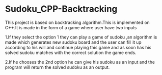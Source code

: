# Sudoku_CPP-Backtracking

This project is based on backtracking algorithm.This is implemented on C++.It is made in the form of a game where user have two inputs 

1.If they select the option 1 they can play a game of sudoku ,an algorithm is made which generates new sudoku board and the user can fill it up according to his will and continue playing this game and as soon has his solved sudoku matches with the correct solution the game ends.

2.If he chooses the 2nd option he can give his sudoku as an input and the program will return the solved sudoku as an output.
